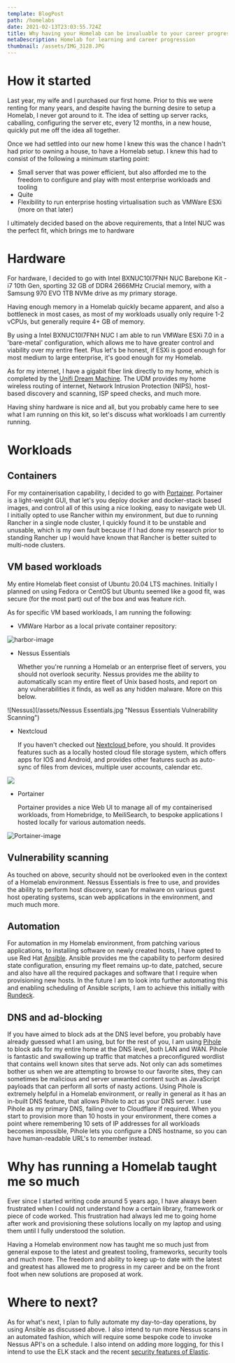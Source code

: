 ```yaml
---
template: BlogPost
path: /homelabs
date: 2021-02-13T23:03:55.724Z
title: Why having your Homelab can be invaluable to your career progression
metaDescription: Homelab for learning and career progression
thumbnail: /assets/IMG_3128.JPG
---
```

# How it started

Last year, my wife and I purchased our first home. Prior to this we were renting for many years, and despite having the burning desire to setup a Homelab, I never got around to it. The idea of setting up server racks, caballing, configuring the server etc, every 12 months, in a new house, quickly put me off the idea all together.

Once we had settled into our new home I knew this was the chance I hadn't had prior to owning a house, to have a Homelab setup. I knew this had to consist of the following a minimum starting point:

* Small server that was power efficient, but also afforded me to the freedom to configure and play with most enterprise workloads and tooling
* Quite
* Flexibility to run enterprise hosting virtualisation such as VMWare ESXi (more on that later)

I ultimately decided based on the above requirements, that a Intel NUC was the perfect fit, which brings me to hardware

# Hardware

For hardware, I decided to go with Intel BXNUC10I7FNH NUC Barebone Kit - i7 10th Gen, sporting 32 GB of DDR4 2666MHz Crucial memory, with a Samsung 970 EVO 1TB NVMe drive as my primary storage.

Having enough memory in a Homelab quickly became apparent, and also a bottleneck in most cases, as most of my workloads usually only require 1-2 vCPUs, but generally require 4+ GB of memory. 

By using a Intel BXNUC10I7FNH NUC I am able to run VMWare ESXi 7.0 in a 'bare-metal' configuration, which allows me to have greater control and viability over my entire fleet. Plus let's be honest, if ESXi is good enough for most medium to large enterprise, it's good enough for my Homelab.

As for my internet, I have a gigabit fiber link directly to my home, which is completed by the [Unifi Dream Machine](https://store.ui.com/collections/unifi-network-routing-switching/products/unifi-dream-machine). The UDM provides my home wireless routing of internet, Network Intrusion Protection (NIPS), host-based discovery and scanning, ISP speed checks, and much more.

Having shiny hardware is nice and all, but you probably came here to see what I am running on this kit, so let's discuss what workloads I am currently running.

# Workloads

## Containers

For my containerisation capability, I decided to go with [Portainer](https://www.portainer.io/). Portainer is a light-weight GUI, that let's you deploy docker and docker-stack based images, and control all of this using a nice looking, easy to navigate web UI. I initially opted to use Rancher within my environment, but due to running Rancher in a single node cluster, I quickly found it to be unstable and unusable, which is my own fault because if I had done my research prior to standing Rancher up I would have known that Rancher is better suited to multi-node clusters.

## VM based workloads

My entire Homelab fleet consist of Ubuntu 20.04 LTS machines. Initially I planned on using Fedora or CentOS but Ubuntu seemed like a good fit, was secure (for the most part) out of the box and was feature rich.

As for specific VM based workloads, I am running the following:

* VMWare Harbor as a local private container repository:

![harbor-image](/assets/Harbor.jpg "VMware Harbor private container image repository ")

* Nessus Essentials

  Whether you're running a Homelab or an enterprise fleet of servers, you should not overlook security. Nessus provides me the ability to automatically scan my entire fleet of Unix based hosts, and report on any vulnerabilities it finds, as well as any hidden malware. More on this below.

![Nessus](/assets/Nessus Essentials.jpg "Nessus Essentials Vulnerability Scanning")

* Nextcloud 

  If you haven't checked out [Nextcloud ](https://nextcloud.com/)before, you should. It provides features such as a locally hosted cloud file storage system, which offers apps for IOS and Android, and provides other features such as auto-sync of files from devices, multiple user accounts, calendar etc.

![](/assets/Nextcloud.jpg)



* Portainer

  Portainer provides a nice Web UI to manage all of my containerised workloads, from Homebridge, to MeiliSearch, to bespoke applications I hosted locally for various automation needs.

![Portainer-image](/assets/Portainer.jpg "Portainer docker image GUI/Web UI")





## Vulnerability scanning

As touched on above, security should not be overlooked even in the context of a Homelab environment. Nessus Essentials is free to use, and provides the ability to perform host discovery, scan for malware on various guest host operating systems, scan web applications in the environment, and much much more.

## Automation

For automation in my Homelab environment, from patching various applications, to installing software on newly created hosts, I have opted to use Red Hat [Ansible](https://www.ansible.com/). Ansible provides me the capability to perform desired state configuration, ensuring my fleet remains up-to date, patched, secure and also have all the required packages and software that I require when provisioning new hosts. In the future I am to look into further automating this and enabling scheduling of Ansible scripts, I am to achieve this initially with [Rundeck](https://www.rundeck.com/open-source).

## DNS and ad-blocking

If you have aimed to block ads at the DNS level before, you probably have already guessed what I am using, but for the rest of you, I am using [Pihole ](https://pi-hole.net/)to block ads for my entire home at the DNS level, both LAN and WAN. Pihole is fantastic and swallowing up traffic that matches a preconfigured wordlist that contains well known sites that serve ads. Not only can ads sometimes bother us when we are attempting to browse to our favorite sites, they can sometimes be malicious and server unwanted content such as JavaScript payloads that can perform all sorts of nasty actions. Using Pihole is extremely helpful in a Homelab environment, or really in general as it has an in-built DNS feature, that allows Pihole to act as your DNS server. I use Pihole as my primary DNS, failing over to Cloudflare if required. When you start to provision more than 10 hosts in your environment, there comes a point where remembering 10 sets of IP addresses for all workloads becomes impossible, Pihole lets you configure a DNS hostname, so you can have human-readable URL's to remember instead.

# Why has running a Homelab taught me so much

Ever since I started writing code around 5 years ago, I have always been frustrated when I could not understand how a certain library, framework or piece of code worked. This frustration had always led me to going home after work and provisioning these solutions locally on my laptop and using them until I fully understood the solution.

Having a Homelab environment now has taught me so much just from general expose to the latest and greatest tooling, frameworks, security tools and much more. The freedom and ability to keep up-to date with the latest and greatest has allowed me to progress in my career and be on the front foot when new solutions are proposed at work.



# Where to next?

As for what's next, I plan to fully automate my day-to-day operations, by using Ansible as discussed above. I also intend to run more Nessus scans in an automated fashion, which will require some bespoke code to invoke Nessus API's on a schedule. I also intend on adding more logging, for this I intend to use the ELK stack and the recent [security features of Elastic](https://www.elastic.co/security).
